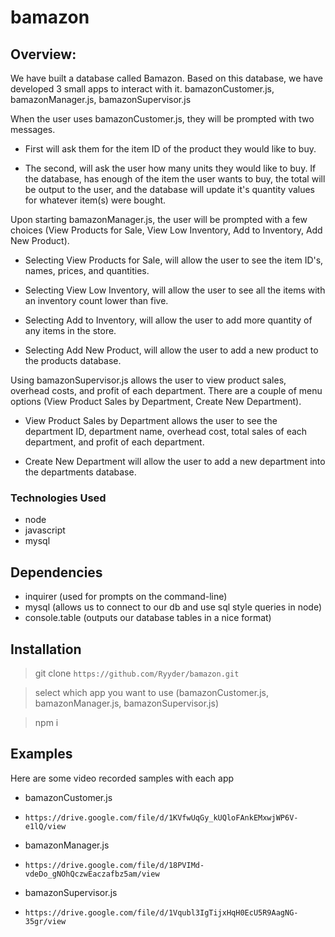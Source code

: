# bamazon

## Overview:

We have built a database called Bamazon. Based on this database, we have developed 3 small apps to interact with it. bamazonCustomer.js, bamazonManager.js, bamazonSupervisor.js

When the user uses bamazonCustomer.js, they will be prompted with two messages. 

- First will ask them for the item ID of the product they would like to buy. 

- The second, will ask the user how many units they would like to buy. If the database, has enough of the item the user wants to buy, the total will be output to the user, and the database will update it's quantity values for whatever item(s) were bought.

Upon starting bamazonManager.js, the user will be prompted with a few choices (View Products for Sale, View Low Inventory, Add to Inventory, Add New Product). 

- Selecting View Products for Sale, will allow the user to see the item ID's, names, prices, and quantities.

- Selecting View Low Inventory, will allow the user to see all the items with an inventory count lower than five.

- Selecting Add to Inventory, will allow the user to add more quantity of any items in the store.

- Selecting Add New Product, will allow the user to add a new product to the products database.

Using bamazonSupervisor.js allows the user to view product sales, overhead costs, and profit of each department. There are a couple of menu options (View Product Sales by Department, Create New Department).

- View Product Sales by Department allows the user to see the department ID, department name, overhead cost, total sales of each department, and profit of each department.

- Create New Department will allow the user to add a new department into the departments database.

### Technologies Used

- node
- javascript
- mysql

## Dependencies

- inquirer (used for prompts on the command-line)
- mysql (allows us to connect to our db and use sql style queries in node)
- console.table (outputs our database tables in a nice format)

## Installation

> git clone `https://github.com/Ryyder/bamazon.git`

> select which app you want to use (bamazonCustomer.js, bamazonManager.js, bamazonSupervisor.js)

> npm i

## Examples

Here are some video recorded samples with each app

- bamazonCustomer.js
- `https://drive.google.com/file/d/1KVfwUqGy_kUQloFAnkEMxwjWP6V-e1lQ/view`


- bamazonManager.js
- `https://drive.google.com/file/d/18PVIMd-vdeDo_gNOhQczwEaczafbz5am/view`



- bamazonSupervisor.js
- `https://drive.google.com/file/d/1Vqubl3IgTijxHqH0EcU5R9AagNG-35gr/view`





